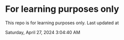 # For learning purposes only
This repo is for learning purposes only.
Last updated at

Saturday, April 27, 2024 3:04:40 AM

